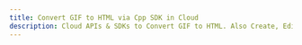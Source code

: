 ---title: Convert GIF to HTML via Cpp SDK in Clouddescription: Cloud APIs & SDKs to Convert GIF to HTML. Also Create, Edit & Render Microsoft Word & OpenOffice documents in the Cloud.---